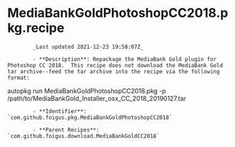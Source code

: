 # MediaBankGoldPhotoshopCC2018.pkg.recipe

            _Last updated 2021-12-23 19:58:07Z_

            - **Description**: Repackage the MediaBank Gold plugin for Photoshop CC 2018.  This recipe does not download the MediaBank Gold tar archive--feed the tar archive into the recipe via the following format:

autopkg run MediaBankGoldPhotoshopCC2018.pkg -p /path/to/MediaBankGold_Installer_osx_CC_2018_20190127.tar

            - **Identifier**: `com.github.foigus.pkg.MediaBankGoldPhotoshopCC2018`

            - **Parent Recipes**: `com.github.foigus.download.MediaBankGoldCC2018`